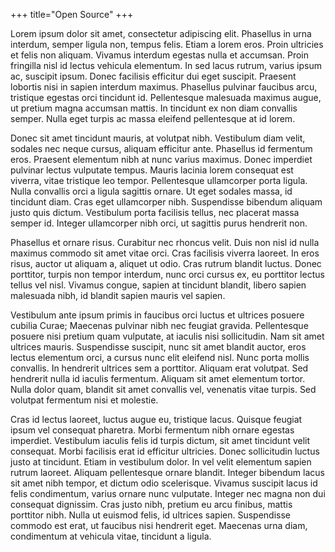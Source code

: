 +++
title="Open Source"
+++

Lorem ipsum dolor sit amet, consectetur adipiscing elit. Phasellus in urna interdum, semper ligula non, tempus felis. Etiam a lorem eros. Proin ultricies et felis non aliquam. Vivamus interdum egestas nulla et accumsan. Proin fringilla nisl id lectus vehicula elementum. In sed lacus rutrum, varius ipsum ac, suscipit ipsum. Donec facilisis efficitur dui eget suscipit. Praesent lobortis nisi in sapien interdum maximus. Phasellus pulvinar faucibus arcu, tristique egestas orci tincidunt id. Pellentesque malesuada maximus augue, ut pretium magna accumsan mattis. In tincidunt ex non diam convallis semper. Nulla eget turpis ac massa eleifend pellentesque at id lorem.

Donec sit amet tincidunt mauris, at volutpat nibh. Vestibulum diam velit, sodales nec neque cursus, aliquam efficitur ante. Phasellus id fermentum eros. Praesent elementum nibh at nunc varius maximus. Donec imperdiet pulvinar lectus vulputate tempus. Mauris lacinia lorem consequat est viverra, vitae tristique leo tempor. Pellentesque ullamcorper porta ligula. Nulla convallis orci a ligula sagittis ornare. Ut eget sodales massa, id tincidunt diam. Cras eget ullamcorper nibh. Suspendisse bibendum aliquam justo quis dictum. Vestibulum porta facilisis tellus, nec placerat massa semper id. Integer ullamcorper nibh orci, ut sagittis purus hendrerit non.

Phasellus et ornare risus. Curabitur nec rhoncus velit. Duis non nisl id nulla maximus commodo sit amet vitae orci. Cras facilisis viverra laoreet. In eros risus, auctor ut aliquam a, aliquet ut odio. Cras rutrum blandit luctus. Donec porttitor, turpis non tempor interdum, nunc orci cursus ex, eu porttitor lectus tellus vel nisl. Vivamus congue, sapien at tincidunt blandit, libero sapien malesuada nibh, id blandit sapien mauris vel sapien.

Vestibulum ante ipsum primis in faucibus orci luctus et ultrices posuere cubilia Curae; Maecenas pulvinar nibh nec feugiat gravida. Pellentesque posuere nisi pretium quam vulputate, at iaculis nisi sollicitudin. Nam sit amet ultrices mauris. Suspendisse suscipit, nunc sit amet blandit auctor, eros lectus elementum orci, a cursus nunc elit eleifend nisl. Nunc porta mollis convallis. In hendrerit ultrices sem a porttitor. Aliquam erat volutpat. Sed hendrerit nulla id iaculis fermentum. Aliquam sit amet elementum tortor. Nulla dolor quam, blandit sit amet convallis vel, venenatis vitae turpis. Sed volutpat fermentum nisi et molestie.

Cras id lectus laoreet, luctus augue eu, tristique lacus. Quisque feugiat ipsum vel consequat pharetra. Morbi fermentum nibh ornare egestas imperdiet. Vestibulum iaculis felis id turpis dictum, sit amet tincidunt velit consequat. Morbi facilisis erat id efficitur ultricies. Donec sollicitudin luctus justo at tincidunt. Etiam in vestibulum dolor. In vel velit elementum sapien rutrum laoreet. Aliquam pellentesque ornare blandit. Integer bibendum lacus sit amet nibh tempor, et dictum odio scelerisque. Vivamus suscipit lacus id felis condimentum, varius ornare nunc vulputate. Integer nec magna non dui consequat dignissim. Cras justo nibh, pretium eu arcu finibus, mattis porttitor nibh. Nulla ut euismod felis, id ultrices sapien. Suspendisse commodo est erat, ut faucibus nisi hendrerit eget. Maecenas urna diam, condimentum at vehicula vitae, tincidunt a ligula.
